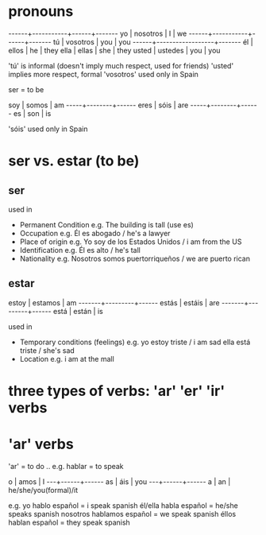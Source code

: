 # pronouns

------+-----------+------+-------
yo    | nosotros  |  I   | we
------+-----------+------+-------
tú    | vosotros  |  you | you
------+------------------+-------
él    | ellos     |  he  | they
ella  | ellas     |  she | they
usted | ustedes   |  you | you

'tú' is informal (doesn't imply much respect, used for friends)
'usted' implies more respect, formal 
'vosotros' used only in Spain

ser = to be

soy  | somos  |  am
-----+--------+------
eres | sóis   |  are
-----+--------+------
es   | son    |  is

'sóis' used only in Spain

# ser vs. estar (to be)
## ser
used in 
- Permanent Condition
    e.g. The building is tall (use es)
- Occupation
    e.g. Él es abogado / he's a lawyer
- Place of origin
    e.g. Yo soy de los Estados Unidos / i am from the US
- Identification
    e.g. Él es alto / he's tall
- Nationality
    e.g. Nosotros somos puertorriqueños / we are puerto rican


## estar
estoy  | estamos |  am
-------+---------+------
estás  | estáis  |  are
-------+---------+------
está   | están   |  is

used in
- Temporary conditions (feelings)
    e.g. yo estoy triste / i am sad
         ella está triste / she's sad
- Location
    e.g. i am at the mall

# three types of verbs: 'ar' 'er' 'ir' verbs
# 'ar' verbs
'ar' = to do ..
e.g. hablar = to speak

o  | amos | I
---+------+------
as | áis  | you
---+------+------
a  | an   | he/she/you(formal)/it

e.g. 
yo hablo español = i speak spanish
él/ella habla español = he/she speaks spanish
nosotros hablamos español = we speak spanish
éllos hablan español = they  speak spanish
